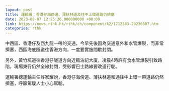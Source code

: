 ```yaml
---
layout: post
title: 運輸署︰香港仔海傍道、薄扶林道及往中上環道路仍擠塞
date: 2023-08-07 12:25:26.000000000 +08:00
link: https://news.rthk.hk/rthk/ch/component/k2/1712383-20230807.htm
categories: rthk
---
```


中西區、香港仔及西九龍一帶的交通，今早先後因為交通意外和水管爆裂，而非常擠塞，西區海底隧道往香港方向，一度要實施間歇封閉。

另外，黃竹坑道往香港仔隧道方向近甄沾記大廈，凌晨4時許有食水管爆裂引致路陷，現場東行仍然全線封閉，受影響巴士路線要改道行駛。

運輸署總運輸主任許家耀說，香港仔海傍道、薄扶林道和通往中上環一帶道路仍然擠塞，呼籲駕駛人士小心駕駛。
